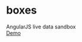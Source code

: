 boxes
=====

AngularJS live data sandbox
<br /> 
<a href='http://andrewdamel.io/dev/boxes/'>Demo</a>
